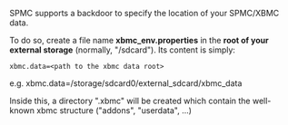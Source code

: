 SPMC supports a backdoor to specify the location of your SPMC/XBMC data.

To do so, create a file name **xbmc_env.properties** in the **root of your external storage** (normally, "/sdcard").
Its content is simply:
```
xbmc.data=<path to the xbmc data root>
```
e.g. xbmc.data=/storage/sdcard0/external_sdcard/xbmc_data

Inside this, a directory ".xbmc" will be created which contain the well-known xbmc structure ("addons", "userdata", ...)